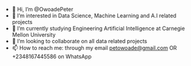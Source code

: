 - 👋 Hi, I’m @OwoadePeter
- 👀 I’m interested in Data Science, Machine Learning and A.I related projects
- 🌱 I’m currently studying Engineering Artificial Intelligence at Carnegie Mellon University
- 💞️ I’m looking to collaborate on all data related projects
- 📫 How to reach me: through my email petowoade@gmail.com OR +2348167445586 on WhatsApp

<!---
OwoadePeter/OwoadePeter is a ✨ special ✨ repository because its `README.md` (this file) appears on your GitHub profile.
You can click the Preview link to take a look at your changes.
--->
